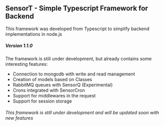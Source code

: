 ## SensorT - Simple Typescript Framework for Backend
This framework was developed from Typescript to simplify backend implementations in node.js

##### Version 1.1.0
The framework is still under development, but already contains some interesting features:
- Connection to mongodb with write and read management
- Creation of models based on Classes
- RabbitMQ queues with SensorQ (Experimental)
- Crons integrated with SensorCron
- Support for middlewares in the request
- Support for session storage

###### This framework is still under development and will be updated soon with new features
